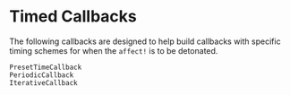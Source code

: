 # Timed Callbacks

The following callbacks are designed to help build callbacks with specific timing schemes
for when the `affect!` is to be detonated.

```@docs
PresetTimeCallback
PeriodicCallback
IterativeCallback
```
